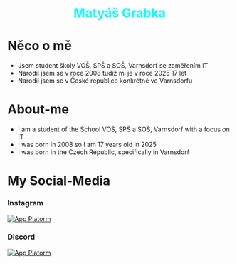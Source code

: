 # <span style="color:Aqua;display:block;text-align:center;"> **Matyáš Grabka**</span>
# Něco o mě

- Jsem student školy VOŠ, SPŠ a SOŠ, Varnsdorf se zaměřením IT
- Narodil jsem se v roce 2008 tudíž mi je v roce 2025 17 let
- Narodil jsem se v České republice konkrétně ve Varnsdorfu

# About-me

- I am a student of the School VOŠ, SPŠ a SOŠ, Varnsdorf with a focus on IT
- I was born in 2008 so I am 17 years old in 2025
- I was born in the Czech Republic, specifically in Varnsdorf

# My Social-Media

### Instagram
[![App Platorm](https://github-production-user-asset-6210df.s3.amazonaws.com/180205719/401162823-5047baa3-0cc6-4d32-94d2-633a020ea72b.png?X-Amz-Algorithm=AWS4-HMAC-SHA256&X-Amz-Credential=AKIAVCODYLSA53PQK4ZA%2F20250108%2Fus-east-1%2Fs3%2Faws4_request&X-Amz-Date=20250108T133046Z&X-Amz-Expires=300&X-Amz-Signature=16d667fe2dfa3b96340b3cc0b7211cb3855263edfaf953be3fd7b5404871de2c&X-Amz-SignedHeaders=host)](https://www.instagram.com/matesgrabka/)

### Discord 

[![App Platorm](https://img.icons8.com/?size=48&id=30998&format=png)](https://discord.com/users/661271321295978506)


